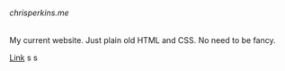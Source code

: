 ###### chrisperkins.me

My current website. Just plain old HTML and CSS. No need to be fancy.

[Link](http://www.chrisperkins.me)
s
s

